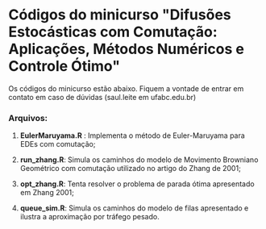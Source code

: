 # Códigos do minicurso "Difusões Estocásticas com Comutação: Aplicações, Métodos Numéricos e Controle Ótimo"

Os códigos do minicurso estão abaixo. Fiquem a vontade de entrar em contato em 
caso de dúvidas (saul.leite em ufabc.edu.br)

### Arquivos:

1. **EulerMaruyama.R** : Implementa o método de Euler-Maruyama para EDEs com comutação;

2. **run_zhang.R**: Simula os caminhos do modelo de Movimento Browniano Geométrico
   com comutação utilizado no artigo do Zhang de 2001;
   
3. **opt_zhang.R**: Tenta resolver o problema de parada ótima apresentado em Zhang 2001;

4. **queue_sim.R**: Simula os caminhos do modelo de filas apresentado e ilustra
a aproximação por tráfego pesado.


